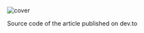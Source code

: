 ![cover](https://github.com/williamiommi/sanity-structure-tool-link-demo/assets/7409561/db137eca-8f55-473a-ba4d-acee1d588dba)

Source code of the article published on dev.to

[]()
